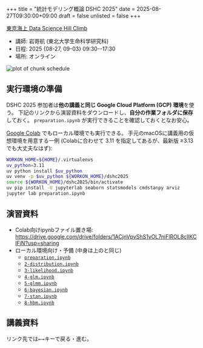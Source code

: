 +++
title = "統計モデリング概論 DSHC 2025"
date = 2025-08-27T09:30:00+09:00
draft = false
unlisted = false
+++

[東京海上 Data Science Hill Climb](https://tokiomarine-dshc.com/)

- 講師: 岩嵜航 (東北大学生命科学研究科)
- 日程: 2025 {08-27, 09-03} 09:30--17:30
- 場所: オンライン

![plot of chunk schedule](figure/schedule-1.svg)

## 実行環境の準備

DSHC 2025 参加者は**他の講義と同じ Google Cloud Platform (GCP) 環境**を使う。
下記のリンクから演習資料をダウンロードし、**自分の作業フォルダに保存**しておく。
`preparation.ipynb` が実行できることを確認しておくとなお安心。

[Google Colab](https://colab.research.google.com/?hl=en)
でもローカル環境でも実行できる。
手元のmacOSに講義用の仮想環境を用意する一例
(Colabに合わせて 3.11 を指定してあるが、最新版 ≥3.13 でも大丈夫なはず):
```sh
WORKON_HOME=${HOME}/.virtualenvs
uv_python=3.11
uv python install $uv_python
uv venv -p $uv_python ${WORKON_HOME}/dshc2025
source ${WORKON_HOME}/dshc2025/bin/activate
uv pip install -U jupyterlab seaborn statsmodels cmdstanpy arviz
jupyter lab preparation.ipynb
```


## 演習資料

- Colab向けipynbファイル置き場:
  <https://drive.google.com/drive/folders/1ACjnVpvShS1vOL7niFlROL8cIlKClFjN?usp=sharing>
- ローカル環境向け・予備 (中身は上のと同じ)
  - [`preparation.ipynb`](preparation.ipynb)
  - [`2-distribution.ipynb`](2-distribution.ipynb)
  - [`3-likelihood.ipynb`](3-likelihood.ipynb)
  - [`4-glm.ipynb`](4-glm.ipynb)
  - [`5-glmm.ipynb`](5-glmm.ipynb)
  - [`6-bayesian.ipynb`](6-bayesian.ipynb)
  - [`7-stan.ipynb`](7-stan.ipynb)
  - [`8-hbm.ipynb`](8-hbm.ipynb)


## 講義資料

リンク先では<kbd>←</kbd><kbd>→</kbd>キーで戻る・進む。
